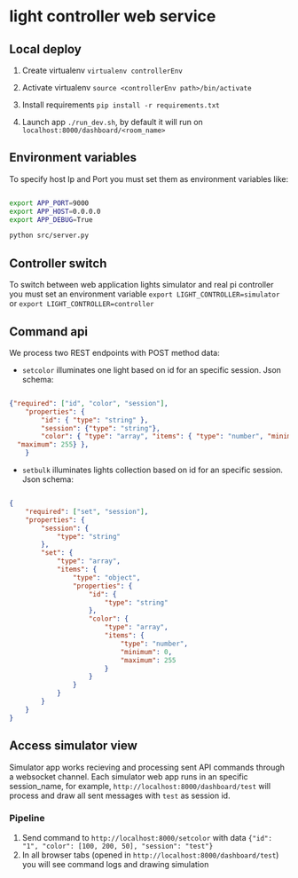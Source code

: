 # light controller web service

## Local deploy

1. Create virtualenv ```virtualenv controllerEnv```
2. Activate virtualenv ```source <controllerEnv path>/bin/activate```
2. Install requirements ```pip install -r requirements.txt```


3. Launch app ```./run_dev.sh```, by default it will run on ```localhost:8000/dashboard/<room_name>```

## Environment variables

To specify host Ip and Port you must set them as environment variables like:
```bash

export APP_PORT=9000
export APP_HOST=0.0.0.0
export APP_DEBUG=True

python src/server.py

```



## Controller switch
To switch between web application lights simulator and real pi controller you must set an environment variable ```export LIGHT_CONTROLLER=simulator``` or ```export LIGHT_CONTROLLER=controller```

## Command api
We process two REST endpoints with POST method data:

- ```setcolor``` illuminates one light based on id for an specific session. Json schema: 
```json

{"required": ["id", "color", "session"],
    "properties": {
        "id": { "type": "string" },
        "session": {"type": "string"},
        "color": { "type": "array", "items": { "type": "number", "minimum": 0,
  "maximum": 255} },
    }

```

- ```setbulk``` illuminates lights collection based on id for an specific session. Json schema: 

```json

{
    "required": ["set", "session"],
    "properties": {
        "session": {
            "type": "string"
        },
        "set": {
            "type": "array",
            "items": {
                "type": "object",
                "properties": {
                    "id": {
                        "type": "string"
                    },
                    "color": {
                        "type": "array",
                        "items": {
                            "type": "number",
                            "minimum": 0,
                            "maximum": 255
                        }
                    }
                }
            }
        }
    }
}

```

 
## Access simulator view
Simulator app works recieving and processing sent API commands through a websocket channel. Each simulator web app runs in an specific session_name, for example, ```http://localhost:8000/dashboard/test``` will process and draw all sent messages with ```test``` as session id.

### Pipeline

1. Send command to ```http://localhost:8000/setcolor``` with data ```{"id": "1", "color": [100, 200, 50], "session": "test"}```
2. In all browser tabs (opened in ```http://localhost:8000/dashboard/test```) you will see command logs and drawing simulation